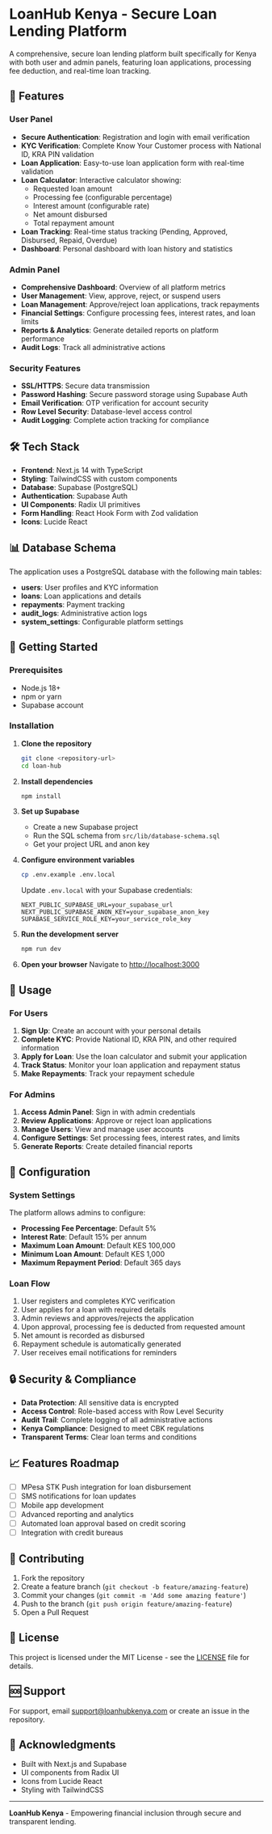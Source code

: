 # LoanHub Kenya - Secure Loan Lending Platform

A comprehensive, secure loan lending platform built specifically for Kenya with both user and admin panels, featuring loan applications, processing fee deduction, and real-time loan tracking.

## 🚀 Features

### User Panel
- **Secure Authentication**: Registration and login with email verification
- **KYC Verification**: Complete Know Your Customer process with National ID, KRA PIN validation
- **Loan Application**: Easy-to-use loan application form with real-time validation
- **Loan Calculator**: Interactive calculator showing:
  - Requested loan amount
  - Processing fee (configurable percentage)
  - Interest amount (configurable rate)
  - Net amount disbursed
  - Total repayment amount
- **Loan Tracking**: Real-time status tracking (Pending, Approved, Disbursed, Repaid, Overdue)
- **Dashboard**: Personal dashboard with loan history and statistics

### Admin Panel
- **Comprehensive Dashboard**: Overview of all platform metrics
- **User Management**: View, approve, reject, or suspend users
- **Loan Management**: Approve/reject loan applications, track repayments
- **Financial Settings**: Configure processing fees, interest rates, and loan limits
- **Reports & Analytics**: Generate detailed reports on platform performance
- **Audit Logs**: Track all administrative actions

### Security Features
- **SSL/HTTPS**: Secure data transmission
- **Password Hashing**: Secure password storage using Supabase Auth
- **Email Verification**: OTP verification for account security
- **Row Level Security**: Database-level access control
- **Audit Logging**: Complete action tracking for compliance

## 🛠️ Tech Stack

- **Frontend**: Next.js 14 with TypeScript
- **Styling**: TailwindCSS with custom components
- **Database**: Supabase (PostgreSQL)
- **Authentication**: Supabase Auth
- **UI Components**: Radix UI primitives
- **Form Handling**: React Hook Form with Zod validation
- **Icons**: Lucide React

## 📊 Database Schema

The application uses a PostgreSQL database with the following main tables:

- **users**: User profiles and KYC information
- **loans**: Loan applications and details
- **repayments**: Payment tracking
- **audit_logs**: Administrative action logs
- **system_settings**: Configurable platform settings

## 🚀 Getting Started

### Prerequisites

- Node.js 18+ 
- npm or yarn
- Supabase account

### Installation

1. **Clone the repository**
   ```bash
   git clone <repository-url>
   cd loan-hub
   ```

2. **Install dependencies**
   ```bash
   npm install
   ```

3. **Set up Supabase**
   - Create a new Supabase project
   - Run the SQL schema from `src/lib/database-schema.sql`
   - Get your project URL and anon key

4. **Configure environment variables**
   ```bash
   cp .env.example .env.local
   ```
   
   Update `.env.local` with your Supabase credentials:
   ```env
   NEXT_PUBLIC_SUPABASE_URL=your_supabase_url
   NEXT_PUBLIC_SUPABASE_ANON_KEY=your_supabase_anon_key
   SUPABASE_SERVICE_ROLE_KEY=your_service_role_key
   ```

5. **Run the development server**
   ```bash
   npm run dev
   ```

6. **Open your browser**
   Navigate to [http://localhost:3000](http://localhost:3000)

## 📱 Usage

### For Users

1. **Sign Up**: Create an account with your personal details
2. **Complete KYC**: Provide National ID, KRA PIN, and other required information
3. **Apply for Loan**: Use the loan calculator and submit your application
4. **Track Status**: Monitor your loan application and repayment status
5. **Make Repayments**: Track your repayment schedule

### For Admins

1. **Access Admin Panel**: Sign in with admin credentials
2. **Review Applications**: Approve or reject loan applications
3. **Manage Users**: View and manage user accounts
4. **Configure Settings**: Set processing fees, interest rates, and limits
5. **Generate Reports**: Create detailed financial reports

## 🔧 Configuration

### System Settings

The platform allows admins to configure:

- **Processing Fee Percentage**: Default 5%
- **Interest Rate**: Default 15% per annum
- **Maximum Loan Amount**: Default KES 100,000
- **Minimum Loan Amount**: Default KES 1,000
- **Maximum Repayment Period**: Default 365 days

### Loan Flow

1. User registers and completes KYC verification
2. User applies for a loan with required details
3. Admin reviews and approves/rejects the application
4. Upon approval, processing fee is deducted from requested amount
5. Net amount is recorded as disbursed
6. Repayment schedule is automatically generated
7. User receives email notifications for reminders

## 🔒 Security & Compliance

- **Data Protection**: All sensitive data is encrypted
- **Access Control**: Role-based access with Row Level Security
- **Audit Trail**: Complete logging of all administrative actions
- **Kenya Compliance**: Designed to meet CBK regulations
- **Transparent Terms**: Clear loan terms and conditions

## 📈 Features Roadmap

- [ ] MPesa STK Push integration for loan disbursement
- [ ] SMS notifications for loan updates
- [ ] Mobile app development
- [ ] Advanced reporting and analytics
- [ ] Automated loan approval based on credit scoring
- [ ] Integration with credit bureaus

## 🤝 Contributing

1. Fork the repository
2. Create a feature branch (`git checkout -b feature/amazing-feature`)
3. Commit your changes (`git commit -m 'Add some amazing feature'`)
4. Push to the branch (`git push origin feature/amazing-feature`)
5. Open a Pull Request

## 📄 License

This project is licensed under the MIT License - see the [LICENSE](LICENSE) file for details.

## 🆘 Support

For support, email support@loanhubkenya.com or create an issue in the repository.

## 🙏 Acknowledgments

- Built with Next.js and Supabase
- UI components from Radix UI
- Icons from Lucide React
- Styling with TailwindCSS

---

**LoanHub Kenya** - Empowering financial inclusion through secure and transparent lending.